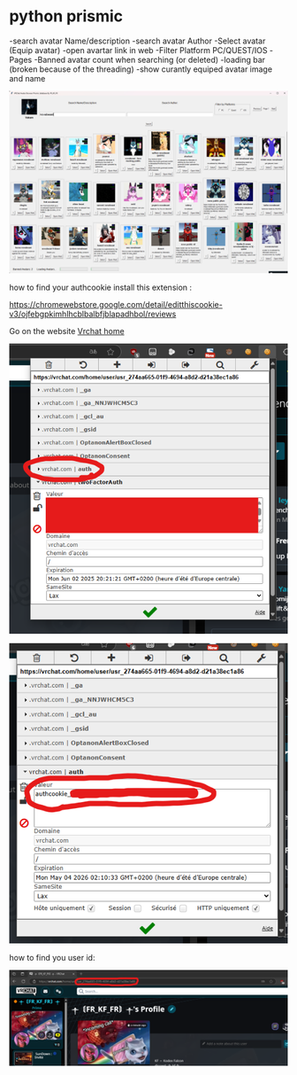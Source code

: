 # python prismic

-search avatar Name/description
-search avatar Author
-Select avatar (Equip avatar)
-open avartar link in web
-Filter Platform PC/QUEST/IOS
-Pages
-Banned avatar count when searching (or deleted)
-loading bar (broken because of the threading)
-show curantly equiped avatar image and name

![alt text](image.png)
 
how to find your authcookie install this extension :

https://chromewebstore.google.com/detail/editthiscookie-v3/ojfebgpkimhlhcblbalbfjblapadhbol/reviews


 Go on the website [Vrchat home](https://vrchat.com/home)

![alt text](image-3.png)

![alt text](image-4.png)


how to find you user id:

![alt text](image-1.png)
